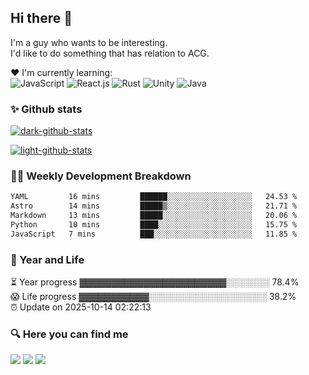 
## Hi there 👋
I'm a guy who wants to be interesting.  
I'd like to do something that has relation to ACG.

❤️ I'm currently learning:
<br>
![JavaScript](https://img.shields.io/badge/javascript-%23323330.svg?style=for-the-badge&logo=javascript&logoColor=%23F7DF1E) ![React.js](https://img.shields.io/badge/react-%2335495e.svg?style=for-the-badge&logo=react&logoColor=%2361dafb) ![Rust](https://img.shields.io/badge/rust-%23a72145.svg?style=for-the-badge&logo=rust&logoColor=white) ![Unity](https://img.shields.io/badge/unity-%23000000.svg?style=for-the-badge&logo=unity&logoColor=white) ![Java](https://img.shields.io/badge/Java-%23ED8B00.svg?style=for-the-badge&logo=java&logoColor=white)

### ✨ Github stats
[![dark-github-stats](https://github-readme-stats.vercel.app/api?username=Yukimori7&show_icons=true&hide_title=true&hide=contribs&hide_border=true&count_private=true&theme=tokyonight#gh-dark-mode-only)](https://github-readme-stats.vercel.app/api?username=Yukimori7&theme=tokyonight#gh-dark-mode-only)

[![light-github-stats](https://github-readme-stats.vercel.app/api?username=Yukimori7&show_icons=true&hide_title=true&hide=contribs&count_private=true&theme=buefy#gh-light-mode-only)](https://github-readme-stats.vercel.app/api?username=Yukimori7&theme=buefy#gh-light-mode-only)

### 🏊‍♂️ Weekly Development Breakdown
<!--START_SECTION:waka-->

```txt
YAML         16 mins         ██████░░░░░░░░░░░░░░░░░░░   24.53 %
Astro        14 mins         █████▒░░░░░░░░░░░░░░░░░░░   21.71 %
Markdown     13 mins         █████░░░░░░░░░░░░░░░░░░░░   20.06 %
Python       10 mins         ████░░░░░░░░░░░░░░░░░░░░░   15.75 %
JavaScript   7 mins          ███░░░░░░░░░░░░░░░░░░░░░░   11.85 %
```

<!--END_SECTION:waka-->

### 👻 Year and Life
<!-- progress starts -->
⏳ Year progress ▓▓▓▓▓▓▓▓▓▓▓▓▓▓▓▓▓▓▓▓▓▓▓░░░░░░░ 78.4%   
😱 Life progress ▓▓▓▓▓▓▓▓▓▓▓░░░░░░░░░░░░░░░░░░░ 38.2%   
⏰ Update on 2025-10-14 02:22:13

<!-- progress ends -->

### 🔍 Here you can find me
<a href="https://tawawa.moe" target="_blank"><img src="https://img.shields.io/badge/Blog-tawawa.moe-red"></a> <a href="https://twitter.com/tawawa_moe" target="_blank"><img src="https://img.shields.io/badge/Twitter-%40tawawa_moe-28a8ea"></a> <a href="mailto:i@tawawa.moe"><img src="https://img.shields.io/badge/Email-i%40tawawa.moe-orange"></a>
